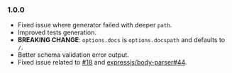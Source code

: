 ### 1.0.0

* Fixed issue where generator failed with deeper `path`.
* Improved tests generation.
* __BREAKING CHANGE__: `options.docs` is `options.docspath` and defaults to `/`.
* Better schema validation error output.
* Fixed issue related to [#18](https://github.com/krakenjs/swaggerize-express/issues/18) and [expressjs/body-parser#44](https://github.com/expressjs/body-parser/issues/44).

